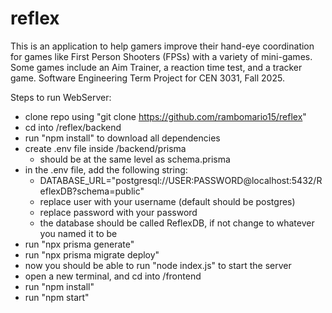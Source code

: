 # reflex
This is an application to help gamers improve their hand-eye coordination for games like First Person Shooters (FPSs) with a variety of mini-games. Some games include an Aim Trainer, a reaction time test, and a tracker game. Software Engineering Term Project for CEN 3031, Fall 2025.


Steps to run WebServer:
- clone repo using "git clone https://github.com/rambomario15/reflex"
- cd into /reflex/backend
- run "npm install" to download all dependencies
- create .env file inside /backend/prisma
    - should be at the same level as schema.prisma
- in the .env file, add the following string:
    - DATABASE_URL="postgresql://USER:PASSWORD@localhost:5432/ReflexDB?schema=public"
    - replace user with your username (default should be postgres)
    - replace password with your password
    - the database should be called ReflexDB, if not change to whatever you named it to be
- run "npx prisma generate"
- run "npx prisma migrate deploy"
- now you should be able to run "node index.js" to start the server
- open a new terminal, and cd into /frontend
- run "npm install"
- run "npm start"